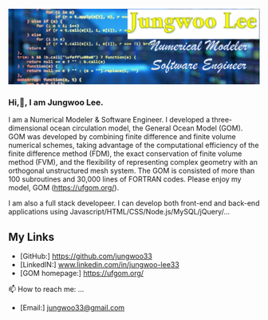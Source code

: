 ![Jungwoo Lee](./assets/jungwoo_v8.gif)
### Hi,👋, I am Jungwoo Lee.

I am a Numerical Modeler & Software Engineer. I developed a three-dimensional ocean circulation model, the General Ocean Model (GOM). GOM was developed by combining finite difference and finite volume numerical schemes, taking advantage of the computational efficiency of the finite difference method (FDM), the exact conservation of finite volume method (FVM), and the flexibility of representing complex geometry with an orthogonal unstructured mesh system. The GOM is consisted of more than 100 subroutines and 30,000 lines of FORTRAN codes. Please enjoy my model, GOM (https://ufgom.org/). 

I am also a full stack developeer. I can develop both front-end and back-end applications using Javascript/HTML/CSS/Node.js/MySQL/jQuery/...

## My Links
+ [GitHub:] https://github.com/jungwoo33<br>
+ [LinkedIN:] www.linkedin.com/in/jungwoo-lee33<br>
+ [GOM homepage:] https://ufgom.org/<br>

📫 How to reach me: ...
+ [Email:] jungwoo33@gmail.com<br>

<!--
**jungwoo33/jungwoo33** is a ✨ _special_ ✨ repository because its `README.md` (this file) appears on your GitHub profile.

Here are some ideas to get you started:

- 🔭 I’m currently working on ...
- 🌱 I’m currently learning ...
- 👯 I’m looking to collaborate on ...
- 🤔 I’m looking for help with ...
- 💬 Ask me about ...
- 📫 How to reach me: ...
- 😄 Pronouns: ...
- ⚡ Fun fact: ...
-->
